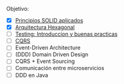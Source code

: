Objetivo:

- [x] [Principios SOLID aplicados](./principios_solid_aplicados/)
- [x] [Arquitectura Hexagonal](./arquitectura_hexagonal/)
- [ ] [Testing: Introduccion y buenas practicas](./testing_intro_y_buenas_practicas/)
- [ ] [CQRS](./cqrs/)
- [ ] Event-Driven Architecture
- [ ] (DDD) Domain Driven Design
- [ ] CQRS + Event Sourcing
- [ ] Comunicación entre microservicios
- [ ] DDD en Java
